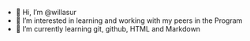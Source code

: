 - 👋 Hi, I’m @willasur
- 👀 I’m interested in learning and working with my peers in the Program
- 🌱 I’m currently learning git, github, HTML and Markdown

<!---
willasur/willasur is a ✨ special ✨ repository because its `README.md` (this file) appears on your GitHub profile.
You can click the Preview link to take a look at your changes.
--->
